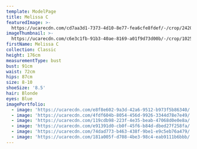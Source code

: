 ```yaml
---
template: ModelPage
title: Melissa C
featuredImage: >-
  https://ucarecdn.com/cd7aa3d1-7373-4d10-8e77-fea6cfe8fdef/-/crop/2420x1230/0,0/-/preview/
imageThumbnail: >-
  https://ucarecdn.com/c6e3c1fb-91b3-40ae-8169-a01f9d73d00b/-/crop/1025x1457/268,0/-/preview/
firstName: Melissa C
collection: Classic
height: 176cm
measurementType: bust
bust: 91cm
waist: 72cm
hips: 87cm
size: 8-10
shoeSize: '8.5'
hair: Blonde
eyes: Blue
imagePortfolio:
  - image: 'https://ucarecdn.com/e8f8e602-9a3d-42a6-9512-b973f5b86340/'
  - image: 'https://ucarecdn.com/4fdf604b-8054-456d-9926-3344d78e7e49/'
  - image: 'https://ucarecdn.com/119cdb98-223f-4e35-beab-47068d0e0e8a/'
  - image: 'https://ucarecdn.com/e91391d0-cb0f-45f6-b84d-dbed27f258fa/'
  - image: 'https://ucarecdn.com/74dad773-b463-438f-9be1-e9c5eb76a479/'
  - image: 'https://ucarecdn.com/181a005f-d708-4be3-98c4-eab9111b6bbb/'
---
```


